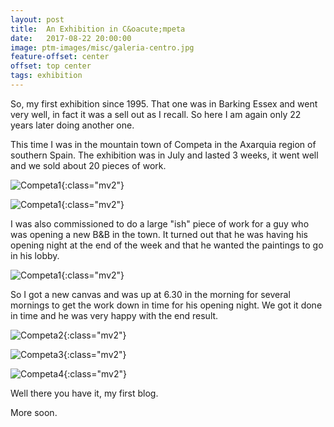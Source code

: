 ```yaml
---
layout: post
title:  An Exhibition in C&oacute;mpeta
date:   2017-08-22 20:00:00
image: ptm-images/misc/galeria-centro.jpg
feature-offset: center 
offset: top center
tags: exhibition
---
```


So, my first exhibition since 1995. That one was in Barking Essex and went very well, in fact it was a sell out as I recall. So here I am again only 22 years later doing another one.

This time I was in the mountain town of Competa in the Axarquia region of southern Spain. The exhibition was in July and lasted 3 weeks, it went well and we sold about 20 pieces of work.

![Competa1]({{site.baseurl}}/ptm-images/misc/galeria-centro.jpg){:class="mv2"}

![Competa1]({{site.baseurl}}/ptm-images/misc/galeria-centro-rm-newspaper.jpg){:class="mv2"}

I was also commissioned to do a large "ish" piece of work for a guy who was opening a new B&B in the town. It turned out that he was having his opening night at the end of the week and that he wanted the paintings to go in his lobby.

![Competa1]({{site.baseurl}}/ptm-images/how/how-43.jpg){:class="mv2"}

So I got a new canvas and was up at 6.30 in the morning for several mornings to get the work down in time for his opening night. We got it done in time and he was very happy with the end result. 

![Competa2]({{site.baseurl}}/ptm-images/how/how-44.jpg){:class="mv2"}

![Competa3]({{site.baseurl}}/ptm-images/how/how-45.jpg){:class="mv2"}

![Competa4]({{site.baseurl}}/ptm-images/how/how-46.jpg){:class="mv2"}

Well there you have it, my first blog.

More soon.
